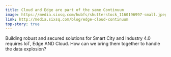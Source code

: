 ```yaml
---
title: Cloud and Edge are part of the same Continuum
image: https://media.sixsq.com/hubfs/shutterstock_1160196997-small.jpeg
link: http://media.sixsq.com/blog/edge-cloud-continuum
top-story: true
---
```


Building robust and secured solutions for Smart City and Industry 4.0 requires IoT, Edge AND Cloud. How can we bring them together to handle the data explosion?
